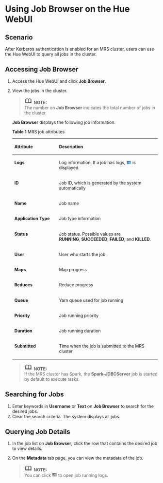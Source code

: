 # Using Job Browser on the Hue WebUI<a name="EN-US_TOPIC_0125375816"></a>

## Scenario<a name="sb4316978814b4f86ae12ef9fe7686f60"></a>

After Kerberos authentication is enabled for an MRS cluster, users can use the Hue WebUI to query all jobs in the cluster.

## Accessing  **Job Browser**<a name="section349132517406"></a>

1.  Access the Hue WebUI and click  **Job Browser**.
2.  View the jobs in the cluster.

    >![](public_sys-resources/icon-note.gif) **NOTE:**   
    >The number on  **Job Browser**  indicates the total number of jobs in the cluster.  

    **Job Browser**  displays the following job information.

    **Table  1**  MRS job attributes

    <a name="table6543827417408"></a>
    <table><thead align="left"><tr id="row2576147717408"><th class="cellrowborder" valign="top" width="30.64%" id="mcps1.2.3.1.1"><p id="p5084955417408"><a name="p5084955417408"></a><a name="p5084955417408"></a>Attribute</p>
    </th>
    <th class="cellrowborder" valign="top" width="69.36%" id="mcps1.2.3.1.2"><p id="p2517317717408"><a name="p2517317717408"></a><a name="p2517317717408"></a>Description</p>
    </th>
    </tr>
    </thead>
    <tbody><tr id="row1800768317408"><td class="cellrowborder" valign="top" width="30.64%" headers="mcps1.2.3.1.1 "><p id="p5674433917408"><a name="p5674433917408"></a><a name="p5674433917408"></a><span class="parmname" id="parmname630492617408"><a name="parmname630492617408"></a><a name="parmname630492617408"></a><b>Logs</b></span></p>
    </td>
    <td class="cellrowborder" valign="top" width="69.36%" headers="mcps1.2.3.1.2 "><p id="p2756296517408"><a name="p2756296517408"></a><a name="p2756296517408"></a>Log information. If a job has logs, <a name="image3288871317408"></a><a name="image3288871317408"></a><span><img id="image3288871317408" src="figures/icon_mrs_mma.jpg"></span> is displayed.</p>
    </td>
    </tr>
    <tr id="row2890271317408"><td class="cellrowborder" valign="top" width="30.64%" headers="mcps1.2.3.1.1 "><p id="p4933622217408"><a name="p4933622217408"></a><a name="p4933622217408"></a><span class="parmname" id="parmname2785142317408"><a name="parmname2785142317408"></a><a name="parmname2785142317408"></a><b>ID</b></span></p>
    </td>
    <td class="cellrowborder" valign="top" width="69.36%" headers="mcps1.2.3.1.2 "><p id="p3681102117408"><a name="p3681102117408"></a><a name="p3681102117408"></a>Job ID, which is generated by the system automatically</p>
    </td>
    </tr>
    <tr id="row858155817408"><td class="cellrowborder" valign="top" width="30.64%" headers="mcps1.2.3.1.1 "><p id="p5941837717408"><a name="p5941837717408"></a><a name="p5941837717408"></a><span class="parmname" id="parmname5879782517408"><a name="parmname5879782517408"></a><a name="parmname5879782517408"></a><b>Name</b></span></p>
    </td>
    <td class="cellrowborder" valign="top" width="69.36%" headers="mcps1.2.3.1.2 "><p id="p4815920517408"><a name="p4815920517408"></a><a name="p4815920517408"></a>Job name</p>
    </td>
    </tr>
    <tr id="row580227217408"><td class="cellrowborder" valign="top" width="30.64%" headers="mcps1.2.3.1.1 "><p id="p2401763617408"><a name="p2401763617408"></a><a name="p2401763617408"></a><span class="parmname" id="parmname1012516617408"><a name="parmname1012516617408"></a><a name="parmname1012516617408"></a><b>Application Type</b></span></p>
    </td>
    <td class="cellrowborder" valign="top" width="69.36%" headers="mcps1.2.3.1.2 "><p id="p6055246117408"><a name="p6055246117408"></a><a name="p6055246117408"></a><span id="ph6638037417408"><a name="ph6638037417408"></a><a name="ph6638037417408"></a>Job type information</span></p>
    </td>
    </tr>
    <tr id="row2687781117408"><td class="cellrowborder" valign="top" width="30.64%" headers="mcps1.2.3.1.1 "><p id="p22206117408"><a name="p22206117408"></a><a name="p22206117408"></a><span class="parmname" id="parmname5222045617408"><a name="parmname5222045617408"></a><a name="parmname5222045617408"></a><b>Status</b></span></p>
    </td>
    <td class="cellrowborder" valign="top" width="69.36%" headers="mcps1.2.3.1.2 "><p id="p3512901317408"><a name="p3512901317408"></a><a name="p3512901317408"></a>Job status. Possible values are <span class="parmvalue" id="parmvalue1798697017408"><a name="parmvalue1798697017408"></a><a name="parmvalue1798697017408"></a><b>RUNNING</b></span>,&nbsp;<span class="parmname" id="parmname2766500417408"><a name="parmname2766500417408"></a><a name="parmname2766500417408"></a><b>SUCCEEDED</b></span>,&nbsp;<span class="parmname" id="parmname4765844717408"><a name="parmname4765844717408"></a><a name="parmname4765844717408"></a><b>FAILED</b></span>, and&nbsp;<span class="parmname" id="parmname2627284517408"><a name="parmname2627284517408"></a><a name="parmname2627284517408"></a><b>KILLED</b></span>.</p>
    </td>
    </tr>
    <tr id="row5090401817408"><td class="cellrowborder" valign="top" width="30.64%" headers="mcps1.2.3.1.1 "><p id="p2961912217408"><a name="p2961912217408"></a><a name="p2961912217408"></a><span class="parmname" id="parmname4057371517408"><a name="parmname4057371517408"></a><a name="parmname4057371517408"></a><b>User</b></span></p>
    </td>
    <td class="cellrowborder" valign="top" width="69.36%" headers="mcps1.2.3.1.2 "><p id="p5033871417408"><a name="p5033871417408"></a><a name="p5033871417408"></a>User who starts the job</p>
    </td>
    </tr>
    <tr id="row2684529217408"><td class="cellrowborder" valign="top" width="30.64%" headers="mcps1.2.3.1.1 "><p id="p2958477017408"><a name="p2958477017408"></a><a name="p2958477017408"></a><span class="parmname" id="parmname5548297917408"><a name="parmname5548297917408"></a><a name="parmname5548297917408"></a><b>Maps</b></span></p>
    </td>
    <td class="cellrowborder" valign="top" width="69.36%" headers="mcps1.2.3.1.2 "><p id="p4755617917408"><a name="p4755617917408"></a><a name="p4755617917408"></a>Map progress</p>
    </td>
    </tr>
    <tr id="row1591897217408"><td class="cellrowborder" valign="top" width="30.64%" headers="mcps1.2.3.1.1 "><p id="p2698507817408"><a name="p2698507817408"></a><a name="p2698507817408"></a><span class="parmname" id="parmname4028104417408"><a name="parmname4028104417408"></a><a name="parmname4028104417408"></a><b>Reduces</b></span></p>
    </td>
    <td class="cellrowborder" valign="top" width="69.36%" headers="mcps1.2.3.1.2 "><p id="p3830773717408"><a name="p3830773717408"></a><a name="p3830773717408"></a>Reduce progress</p>
    </td>
    </tr>
    <tr id="row4975199117408"><td class="cellrowborder" valign="top" width="30.64%" headers="mcps1.2.3.1.1 "><p id="p1436832717408"><a name="p1436832717408"></a><a name="p1436832717408"></a><span class="parmname" id="parmname905302117408"><a name="parmname905302117408"></a><a name="parmname905302117408"></a><b>Queue</b></span></p>
    </td>
    <td class="cellrowborder" valign="top" width="69.36%" headers="mcps1.2.3.1.2 "><p id="p2298384317408"><a name="p2298384317408"></a><a name="p2298384317408"></a>Yarn queue used for job running</p>
    </td>
    </tr>
    <tr id="row2697941617408"><td class="cellrowborder" valign="top" width="30.64%" headers="mcps1.2.3.1.1 "><p id="p337950017408"><a name="p337950017408"></a><a name="p337950017408"></a><span class="parmname" id="parmname4511474217408"><a name="parmname4511474217408"></a><a name="parmname4511474217408"></a><b>Priority</b></span></p>
    </td>
    <td class="cellrowborder" valign="top" width="69.36%" headers="mcps1.2.3.1.2 "><p id="p530410617408"><a name="p530410617408"></a><a name="p530410617408"></a>Job running priority</p>
    </td>
    </tr>
    <tr id="row2484968417408"><td class="cellrowborder" valign="top" width="30.64%" headers="mcps1.2.3.1.1 "><p id="p3784905417408"><a name="p3784905417408"></a><a name="p3784905417408"></a><span class="parmname" id="parmname4148815217408"><a name="parmname4148815217408"></a><a name="parmname4148815217408"></a><b>Duration</b></span></p>
    </td>
    <td class="cellrowborder" valign="top" width="69.36%" headers="mcps1.2.3.1.2 "><p id="p4587453317408"><a name="p4587453317408"></a><a name="p4587453317408"></a>Job running duration</p>
    </td>
    </tr>
    <tr id="row5642807017408"><td class="cellrowborder" valign="top" width="30.64%" headers="mcps1.2.3.1.1 "><p id="p6666741217408"><a name="p6666741217408"></a><a name="p6666741217408"></a><span class="parmname" id="parmname2232057117408"><a name="parmname2232057117408"></a><a name="parmname2232057117408"></a><b>Submitted</b></span></p>
    </td>
    <td class="cellrowborder" valign="top" width="69.36%" headers="mcps1.2.3.1.2 "><p id="p3135130917408"><a name="p3135130917408"></a><a name="p3135130917408"></a>Time when the job is submitted to the MRS cluster</p>
    </td>
    </tr>
    </tbody>
    </table>

    >![](public_sys-resources/icon-note.gif) **NOTE:**   
    >If the MRS cluster has Spark, the  **Spark-JDBCServer**  job is started by default to execute tasks.  


## Searching for  Jobs<a name="section9175833174017"></a>

1.  Enter keywords in  **Username** or **Text** on **Job Browser**  to search for the desired jobs.
2.  Clear the search criteria. The system displays all jobs.

## Querying  Job Details<a name="section24125061174023"></a>

1.  In the job list on  **Job Browser**, click the row that contains the desired job to view details.
2.  On the  **Metadata**  tab page, you can view the metadata of the job.

    >![](public_sys-resources/icon-note.gif) **NOTE:**   
    >You can click  ![](figures/icon_mrs_dbjoblog.jpg)  to open job running logs.  


